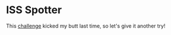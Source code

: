 # ISS Spotter
This [challenge](https://web.compass.lighthouselabs.ca/86d4d0b9-293b-4a4c-b7b3-0d208caadb65) kicked my butt last time, so let's give it another try!

